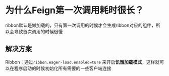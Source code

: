 # 为什么Feign第一次调用耗时很长？

ribbon默认是懒加载的，只有第一次调用的时候才会生成ribbon对应的组件，所以会导致首次调用的时候很慢

## 解决方案

Ribbon：通过`ribbon.eager-load.enabled=ture` 来开启**饥饿加载模式**，这样就可以在程序启动的时候初始化所有需要的一些客户端连接